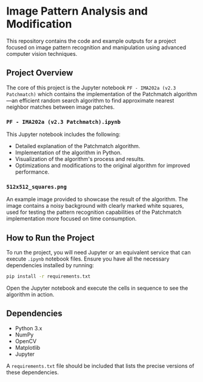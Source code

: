 # Image Pattern Analysis and Modification

This repository contains the code and example outputs for a project focused on image pattern recognition and manipulation using advanced computer vision techniques.

## Project Overview

The core of this project is the Jupyter notebook `PF - IMA202a (v2.3 Patchmatch)` which contains the implementation of the Patchmatch algorithm—an efficient random search algorithm to find approximate nearest neighbor matches between image patches. 

### `PF - IMA202a (v2.3 Patchmatch).ipynb`

This Jupyter notebook includes the following:
- Detailed explanation of the Patchmatch algorithm.
- Implementation of the algorithm in Python.
- Visualization of the algorithm's process and results.
- Optimizations and modifications to the original algorithm for improved performance.

### `512x512_squares.png`

An example image provided to showcase the result of the algorithm. The image contains a noisy background with clearly marked white squares, used for testing the pattern recognition capabilities of the Patchmatch implementation more focused on time consumption.

## How to Run the Project

To run the project, you will need Jupyter or an equivalent service that can execute `.ipynb` notebook files. Ensure you have all the necessary dependencies installed by running:

```bash
pip install -r requirements.txt
```

Open the Jupyter notebook and execute the cells in sequence to see the algorithm in action.

## Dependencies

- Python 3.x
- NumPy
- OpenCV
- Matplotlib
- Jupyter

A `requirements.txt` file should be included that lists the precise versions of these dependencies.
